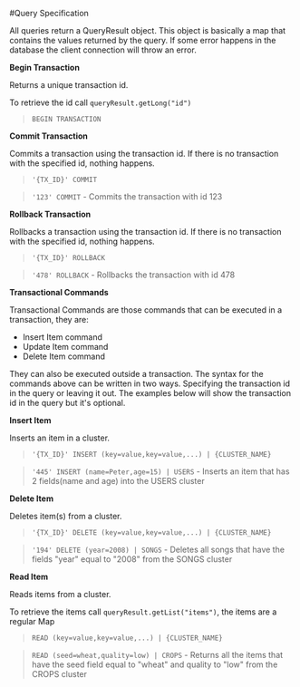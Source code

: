 #Query Specification

All queries return a QueryResult object. This object is basically a map that contains the values returned by the query. If some error happens in the database the client connection will throw an error.

**Begin Transaction**

Returns a unique transaction id. 

To retrieve the id call `queryResult.getLong("id")`

> `BEGIN TRANSACTION`

**Commit Transaction**

Commits a transaction using the transaction id. If there is no transaction with the specified id, nothing happens.

> `'{TX_ID}' COMMIT`

> `'123' COMMIT` - Commits the transaction with id 123

**Rollback Transaction**

Rollbacks a transaction using the transaction id. If there is no transaction with the specified id, nothing happens. 

> `'{TX_ID}' ROLLBACK`

> `'478' ROLLBACK` - Rollbacks the transaction with id 478


**Transactional Commands**

Transactional Commands are those commands that can be executed in a transaction, they are:

- Insert Item command
- Update Item command
- Delete Item command

They can also be executed outside a transaction. The syntax for the commands above can be written in two ways. Specifying the transaction id in the query or leaving it out. The examples below will show the transaction id in the query but it's optional.  

**Insert Item**

Inserts an item in a cluster. 

> `'{TX_ID}' INSERT (key=value,key=value,...) | {CLUSTER_NAME}`

> `'445' INSERT (name=Peter,age=15) | USERS` - Inserts an item that has 2 fields(name and age) into the USERS cluster

**Delete Item**

Deletes item(s) from a cluster. 

> `'{TX_ID}' DELETE (key=value,key=value,...) | {CLUSTER_NAME}`

> `'194' DELETE (year=2008) | SONGS` - Deletes all songs that have the fields "year" equal to "2008" from the SONGS cluster

**Read Item**

Reads items from a cluster. 

To retrieve the items call `queryResult.getList("items")`, the items are a regular Map

> `READ (key=value,key=value,...) | {CLUSTER_NAME}`

> `READ (seed=wheat,quality=low) | CROPS` - Returns all the items that have the seed field equal to "wheat" and quality to "low" from the CROPS cluster





